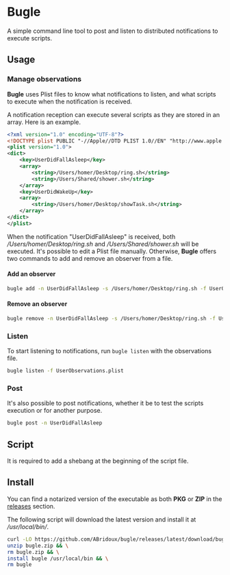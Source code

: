 # Bugle

A simple command line tool to post and listen to distributed notifications to execute scripts.

## Usage

### Manage observations

**Bugle** uses Plist files to know what notifications to listen, and what scripts to execute when the notification is received.

A notification reception can execute several scripts as they are stored in an array. Here is an example.

```xml
<?xml version="1.0" encoding="UTF-8"?>
<!DOCTYPE plist PUBLIC "-//Apple//DTD PLIST 1.0//EN" "http://www.apple.com/DTDs/PropertyList-1.0.dtd">
<plist version="1.0">
<dict>
    <key>UserDidFallAsleep</key>
    <array>
        <string>/Users/homer/Desktop/ring.sh</string>
        <string>/Users/Shared/shower.sh</string>
    </array>
    <key>UserDidWakeUp</key>
    <array>
        <string>/Users/homer/Desktop/showTask.sh</string>
    </array>
</dict>
</plist>
```

When the notification "UserDidFallAsleep" is received, both */Users/homer/Desktop/ring.sh* and */Users/Shared/shower.sh* will be executed.
It's possible to edit a Plist file manually. Otherwise, **Bugle** offers two commands to add and remove an observer from a file.

#### Add an observer

```bash
bugle add -n UserDidFallAsleep -s /Users/homer/Desktop/ring.sh -f UserObservations.plist
```

#### Remove an observer

```bash
bugle remove -n UserDidFallAsleep -s /Users/homer/Desktop/ring.sh -f UserObservations.plist
```

### Listen

To start listening to notifications, run `bugle listen` with the observations file.

```bash
bugle listen -f UserObservations.plist
```

### Post

It's also possible to post notifications, whether it be to test the scripts execution or for another purpose.

```bash
bugle post -n UserDidFallAsleep
```

## Script

It is required to add a shebang at the beginning of the script file.

## Install

You can find a notarized version of the executable as both **PKG** or **ZIP** in the [releases](https://github.com/ABridoux/bugle/releases) section.

The following script will download the latest version and install it at */usr/local/bin/*.

```bash
curl -LO https://github.com/ABridoux/bugle/releases/latest/download/bugle.zip && \
unzip bugle.zip && \
rm bugle.zip && \
install bugle /usr/local/bin && \
rm bugle
```

